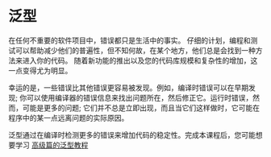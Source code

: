 # 泛型

在任何不重要的软​​件项目中，错误都只是生活中的事实。
仔细的计划，编程和测试可以帮助减少他们的普遍性，但不知何故，在某个地方，他们总是会找到一种方法来进入你的代码。
随着新功能的推出以及您的代码库规模和复杂性的增加，这一点变得尤为明显。

幸运的是，一些错误比其他错误更容易被发现。例如，编译时错误可以在早期发现;
 你可以使用编译器的错误信息来找出问题所在，然后修正它。运行时错误，然而，可能是更多的问题;
 它们并不总是立即出现，而且当它们这样做时，它可能在程序中的某一点远离问题的实际原因。

泛型通过在编译时检测更多的错误来增加代码的稳定性。完成本课程后，您可能想要学习 [高级篇的泛型教程](/java/generics/)
